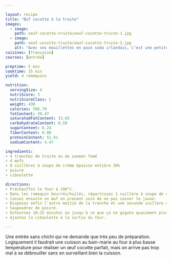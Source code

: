 ```yaml
---

layout: recipe
title: "Œuf cocotte à la truite"
images:
  - image:
    path: oeuf-cocotte-truite/oeuf-cocotte-truite-1.jpg
  - image:
    path: oeuf-cocotte-truite/oeuf-cocotte-truite-2.jpg
    alt: "Avec ses mouillettes en pain soda irlandais, c’est une petite entrée qui ouvre l’appétit."
cuisines: [française]
courses: [entrée]

preptime: 5 min
cooktime: 15 min
yield: 4 ramequins

nutrition:
  servingSize: 4
  nutriScore: 3
  nutriScoreClass: C
  weight: 430
  calories: 596.79
  fatContent: 39.47
  saturatedFatContent: 13.65
  carbohydrateContent: 8.58
  sugarContent: 6.24
  fiberContent: 0.00
  proteinContent: 51.61
  sodiumContent: 4.47

ingredients:
- 4 tranches de truite ou de saumon fumé
- 4 œufs
- 8 cuillères à soupe de crème épaisse entière 30%
- poivre
- ciboulette

directions:
- Préchauffez le four à 190°C.
- Dans les ramequin beurrés/huilés, répartissez 1 cuillère à soupe de crème et la moitié d'une tranche de saumon découpée en morceaux/lanières.
- Cassez ensuite un œuf en prenant soin de ne pas casser le jaune.
- Disposez enfin l'autre moitié de la tranche et une seconde cuillère de crème. 
- Saupoudrez de poivre.
- Enfournez 10–15 minutes ou jusqu'à ce que ça ne gigote quasiment plus au centre. 
- Ajoutez la ciboulette à la sortie du four.

---
```


Une entrée sans chichi qui ne demande que très peu de préparation. Logiquement il faudrait une cuisson au bain-marie au four à plus basse température pour réaliser un œuf cocotte parfait, mais on arrive pas trop mal à se débrouiller sans en surveillant bien la cuisson.